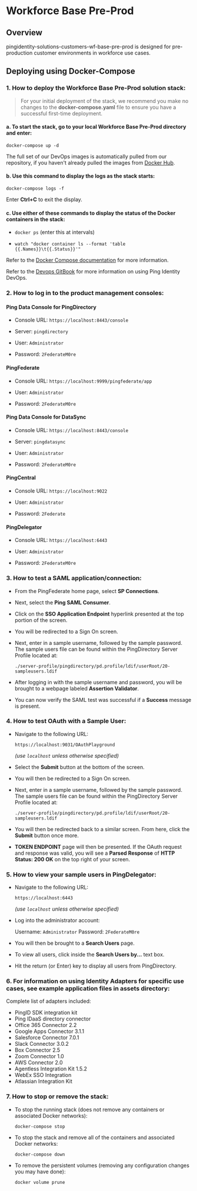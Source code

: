 # Workforce Base Pre-Prod


## Overview



pingidentity-solutions-customers-wf-base-pre-prod is designed for pre-production customer environments in workforce use cases.


## Deploying using Docker-Compose



### 1. How to deploy the Workforce Base Pre-Prod solution stack:



> For your initial deployment of the stack, we recommend you make no changes to the **docker-compose.yaml** file to ensure you have a successful first-time deployment.

#### a. To start the stack, go to your local **Workforce Base Pre-Prod** directory and enter:

   `docker-compose up -d`



The full set of our DevOps images is automatically pulled from our repository, if you haven't already pulled the images from [Docker Hub](https://hub.docker.com/u/pingidentity/).



#### b. Use this command to display the logs as the stack starts:



`docker-compose logs -f`





Enter **Ctrl+C** to exit the display.





#### c. Use either of these commands to display the status of the Docker containers in the stack:





* `docker ps` (enter this at intervals)





* `watch "docker container ls --format 'table {{.Names}}\t{{.Status}}'"`





Refer to the [Docker Compose documentation](https://docs.docker.com/compose/) for more information.





Refer to the [Devops GitBook](https://pingidentity-devops.gitbook.io/devops/) for more information on using Ping Identity DevOps.





### 2. How to log in to the product management consoles:





#### Ping Data Console for PingDirectory





* Console URL: `https://localhost:8443/console`





* Server: `pingdirectory`





* User: `Administrator`





* Password: `2FederateM0re`





#### PingFederate





* Console URL: `https://localhost:9999/pingfederate/app`





* User: `Administrator`





* Password: `2FederateM0re`





#### Ping Data Console for DataSync





* Console URL: `https://localhost:8443/console`





* Server: `pingdatasync`





* User: `Administrator`





* Password: `2FederateM0re`





#### PingCentral





* Console URL: `https://localhost:9022`





* User: `Administrator`





* Password: `2Federate`





#### PingDelegator





* Console URL: `https://localhost:6443`





 * User: `Administrator`

  * Password: `2FederateM0re`


### 3. How to test a SAML application/connection:

- From the PingFederate home page, select **SP Connections**.

- Next, select the **Ping SAML Consumer**.

- Click on the **SSO Application Endpoint** hyperlink presented at the top portion of the screen.

- You will be redirected to a Sign On screen.

- Next, enter in a sample username, followed by the sample password. The sample users file can be found within the PingDirectory Server Profile located at:

  `./server-profile/pingdirectory/pd.profile/ldif/userRoot/20-sampleusers.ldif`


- After logging in with the sample username and password, you will be brought to a webpage labeled **Assertion Validator**.

- You can now verify the SAML test was successful if a **Success** message is present.


### 4. How to test OAuth with a Sample User:

- Navigate to the following URL:

  `https://localhost:9031/OAuthPlayground`

  *(use `localhost` unless otherwise specified)*

- Select the **Submit** button at the bottom of the screen.


- You will then be redirected to a Sign On screen.

- Next, enter in a sample username, followed by the sample password. The sample users file can be found within the PingDirectory Server Profile located at:


  `./server-profile/pingdirectory/pd.profile/ldif/userRoot/20-sampleusers.ldif`


- You will then be redirected back to a similar screen. From here, click the **Submit** button once more.


- **TOKEN ENDPOINT** page will then be presented. If the OAuth request and response was valid, you will see a **Parsed Response** of **HTTP Status: 200 OK** on the top right of your screen.


### 5. How to view your sample users in PingDelegator:


- Navigate to the following URL:


  `https://localhost:6443`

    *(use `localhost` unless otherwise specified)*

- Log into the administrator account:

  Username: `Administrator`
  Password: `2FederateM0re`

- You will then be brought to a **Search Users** page.


- To view all users, click inside the **Search Users by...** text box.


- Hit the return (or Enter) key to display all users from PingDirectory.

### 6. For information on using Identity Adapters for specific use cases, see example application files in assets directory:

Complete list of adapters included:

- PingID SDK integration kit
- Ping IDaaS directory connector
- Office 365 Connector 2.2
- Google Apps Connector 3.1.1
- Salesforce Connector 7.0.1
- Slack Connector 3.0.2
- Box Connector 2.5
- Zoom Connector 1.0
- AWS Connector 2.0
- Agentless Integration Kit 1.5.2
- WebEx SSO Integration
- Atlassian Integration Kit

### 7. How to stop or remove the stack:

- To stop the running stack (does not remove any containers or associated Docker networks):

  `docker-compose stop`

- To stop the stack and remove all of the containers and associated Docker networks:

  `docker-compose down`

- To remove the persistent volumes (removing any configuration changes you may have done):

  `docker volume prune`
